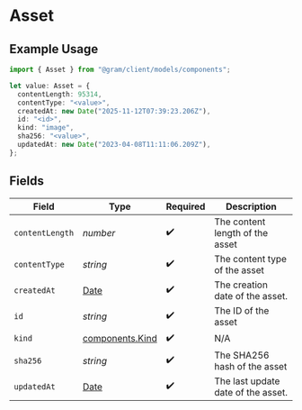 # Asset

## Example Usage

```typescript
import { Asset } from "@gram/client/models/components";

let value: Asset = {
  contentLength: 95314,
  contentType: "<value>",
  createdAt: new Date("2025-11-12T07:39:23.206Z"),
  id: "<id>",
  kind: "image",
  sha256: "<value>",
  updatedAt: new Date("2023-04-08T11:11:06.209Z"),
};
```

## Fields

| Field                                                                                         | Type                                                                                          | Required                                                                                      | Description                                                                                   |
| --------------------------------------------------------------------------------------------- | --------------------------------------------------------------------------------------------- | --------------------------------------------------------------------------------------------- | --------------------------------------------------------------------------------------------- |
| `contentLength`                                                                               | *number*                                                                                      | :heavy_check_mark:                                                                            | The content length of the asset                                                               |
| `contentType`                                                                                 | *string*                                                                                      | :heavy_check_mark:                                                                            | The content type of the asset                                                                 |
| `createdAt`                                                                                   | [Date](https://developer.mozilla.org/en-US/docs/Web/JavaScript/Reference/Global_Objects/Date) | :heavy_check_mark:                                                                            | The creation date of the asset.                                                               |
| `id`                                                                                          | *string*                                                                                      | :heavy_check_mark:                                                                            | The ID of the asset                                                                           |
| `kind`                                                                                        | [components.Kind](../../models/components/kind.md)                                            | :heavy_check_mark:                                                                            | N/A                                                                                           |
| `sha256`                                                                                      | *string*                                                                                      | :heavy_check_mark:                                                                            | The SHA256 hash of the asset                                                                  |
| `updatedAt`                                                                                   | [Date](https://developer.mozilla.org/en-US/docs/Web/JavaScript/Reference/Global_Objects/Date) | :heavy_check_mark:                                                                            | The last update date of the asset.                                                            |